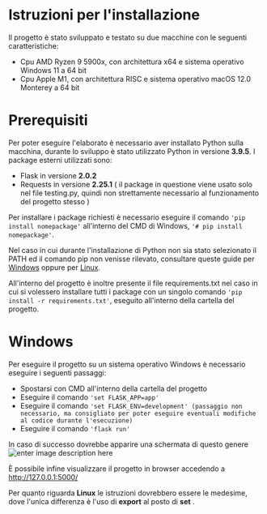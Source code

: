 # Istruzioni per l'installazione

Il progetto è stato sviluppato e testato su due macchine con le seguenti caratteristiche:

 - Cpu AMD Ryzen 9 5900x, con architettura x64 e sistema operativo Windows 11 a 64 bit
 - Cpu Apple M1, con architettura RISC e sistema operativo macOS 12.0 Monterey a 64 bit

# Prerequisiti
Per poter eseguire l'elaborato è necessario aver installato Python sulla macchina, durante lo sviluppo è stato utilizzato Python in versione **3.9.5**.
I package esterni utilizzati sono:

 - Flask in versione **2.0.2**
 - Requests in versione **2.25.1** ( il package in questione viene usato solo nel file testing.py, quindi non strettamente necessario al funzionamento del progetto stesso )

Per installare i package richiesti è necessario eseguire il comando `'pip install nomepackage'` all'interno del CMD di Windows, `'# pip install nomepackage'`.

Nel caso in cui durante l'installazione di Python non sia stato selezionato il PATH ed il comando pip non venisse rilevato, consultare queste guide per [Windows](https://stackoverflow.com/questions/23708898/pip-is-not-recognized-as-an-internal-or-external-command) oppure per [Linux](https://stackoverflow.com/questions/9780717/bash-pip-command-not-found).

All'interno del progetto è inoltre presente il file requirements.txt nel caso in cui si volessero installare tutti i package con un singolo comando `'pip install -r requirements.txt'`, eseguito all'interno della cartella del progetto.


# Windows
Per eseguire il progetto su un sistema operativo Windows è necessario eseguire i seguenti passaggi: 

 - Spostarsi con CMD all'interno della cartella del progetto
 - Eseguire il comando `'set FLASK_APP=app'`
 - Eseguire il comando `'set FLASK_ENV=development' (passaggio non necessario, ma consigliato per poter eseguire eventuali modifiche al codice durante l'esecuzione)`
 - Eseguire il comando `'flask run'`

In caso di successo dovrebbe apparire una schermata di questo genere 
![enter image description here](https://cdn.discordapp.com/attachments/795656559727476796/987108061502119946/unknown.png)

È possibile infine visualizzare il progetto in browser accedendo a http://127.0.0.1:5000/

Per quanto riguarda **Linux** le istruzioni dovrebbero essere le medesime, dove l'unica differenza è l'uso di **export** al posto di **set** .


